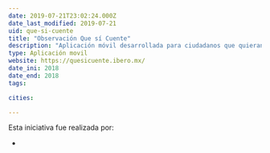 ```yaml
---
date: 2019-07-21T23:02:24.000Z
date_last_modified: 2019-07-21
uid: que-si-cuente
title: "Observación Que sí Cuente"
description: "Aplicación móvil desarrollada para ciudadanos que quieran ser observadores independientes en la jornada electoral en México en julio del 2018."
type: Aplicación movil
website: https://quesicuente.ibero.mx/
date_ini: 2018
date_end: 2018
tags:

cities: 

---
```


Esta iniciativa fue realizada por:

- [](/i/que-si-cuente.html)
